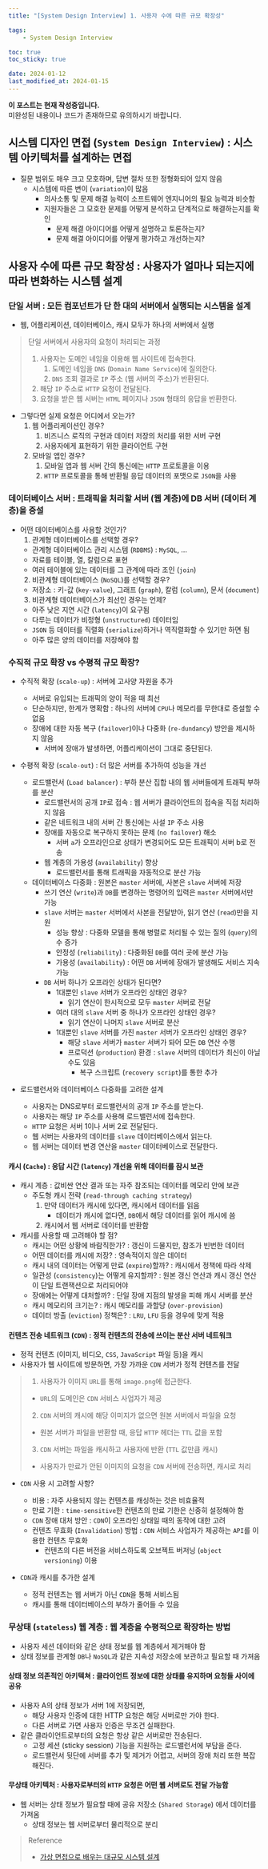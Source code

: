 ```yaml
---
title: "[System Design Interview] 1. 사용자 수에 따른 규모 확장성"

tags:
    - System Design Interview

toc: true
toc_sticky: true

date: 2024-01-12
last_modified_at: 2024-01-15
---
```


<p class="notice--primary"><strong>이 포스트는 현재 작성중입니다. </strong><br>미완성된 내용이나 코드가 존재하므로 유의하시기 바랍니다.</p>

## 시스템 디자인 면접 (```System Design Interview```) : 시스템 아키텍처를 설계하는 면접

- 질문 범위도 매우 크고 모호하며, 답변 절차 또한 정형화되어 있지 않음
  - 시스템에 따른 변이 (```variation```)이 많음
    - 의사소통 및 문제 해결 능력이 소프트웨어 엔지니어의 필요 능력과 비슷함
    - 지원자들은 그 모호한 문제를 어떻게 분석하고 단계적으로 해결하는지를 확인
        - 문제 해결 아이디어를 어떻게 설명하고 토론하는지?
        - 문제 해결 아이디어를 어떻게 평가하고 개선하는지?

## 사용자 수에 따른 규모 확장성 : 사용자가 얼마나 되는지에 따라 변화하는 시스템 설계

### 단일 서버 : 모든 컴포넌트가 단 한 대의 서버에서 실행되는 시스템을 설계

- 웹, 어플리케이션, 데이터베이스, 캐시 모두가 하나의 서버에서 실행

> 단일 서버에서 사용자의 요청이 처리되는 과정
>
> 1. 사용자는 도메인 네임을 이용해 웹 사이트에 접속한다.
>    1. 도메인 네임을 ```DNS``` (```Domain Name Service```)에 질의한다.
>    2. ```DNS``` 조회 결과로 ```IP``` 주소 (웹 서버의 주소)가 반환된다.
> 2. 해당 ```IP``` 주소로 ```HTTP``` 요청이 전달된다.
> 3. 요청을 받은 웹 서버는 ```HTML``` 페이지나 ```JSON``` 형태의 응답을 반환한다.

- 그렇다면 실제 요청은 어디에서 오는가?
  1. 웹 어플리케이션인 경우?
      1. 비즈니스 로직의 구현과 데이터 저장의 처리를 위한 서버 구현
      2. 사용자에게 표현하기 위한 클라이언트 구현
  2. 모바일 앱인 경우?
      1. 모바일 앱과 웹 서버 간의 통신에는 ```HTTP``` 프로토콜을 이용
      2. ```HTTP``` 프로토콜을 통해 반환될 응답 데이터의 포맷으로 ```JSON```을 사용

### 데이터베이스 서버 : 트래픽을 처리할 서버 (웹 계층)에 DB 서버 (데이터 계층)을 증설

- 어떤 데이터베이스를 사용할 것인가?
  1. 관계형 데이터베이스를 선택할 경우?
    - 관계형 데이터베이스 관리 시스템 (```RDBMS```) : ```MySQL```, …
    - 자료를 테이블, 열, 칼럼으로 표현
    - 여러 테이블에 있는 데이터를 그 관계에 따라 조인 (```join```)
  2. 비관계형 데이터베이스 (```NoSQL```)를 선택할 경우?
    - 저장소 : 키-값 (```key-value```), 그래프 (```graph```), 칼럼 (```column```), 문서 (```document```)
  3. 비관계형 데이터베이스가 최선인 경우는 언제?
    - 아주 낮은 지연 시간 (```latency```)이 요구됨
    - 다루는 데이터가 비정형 (```unstructured```) 데이터임
    - ```JSON``` 등 데이터를 직렬화 (```serialize```)하거나 역직렬화할 수 있기만 하면 됨
    - 아주 많은 양의 데이터를 저장해야 함

### 수직적 규모 확장 vs 수평적 규모 확장?

- 수직적 확장 (```scale-up```) : 서버에 고사양 자원을 추가
  - 서버로 유입되는 트래픽의 양이 적을 때 최선
  - 단순하지만, 한계가 명확함 : 하나의 서버에 ```CPU```나 메모리를 무한대로 증설할 수 없음
  - 장애에 대한 자동 복구 (```failover```)이나 다중화 (```re-dundancy```) 방안을 제시하지 않음
    - 서버에 장애가 발생하면, 어플리케이션이 그대로 중단된다.
- 수평적 확장 (```scale-out```) : 더 많은 서버를 추가하여 성능을 개선
  - 로드밸런서 (```Load balancer```) : 부하 분산 집합 내의 웹 서버들에게 트래픽 부하를 분산
    - 로드밸런서의 공개 ```IP```로 접속 : 웹 서버가 클라이언트의 접속을 직접 처리하지 않음
    - 같은 네트워크 내의 서버 간 통신에는 사설 ```IP``` 주소 사용
    - 장애를 자동으로 복구하지 못하는 문제 (```no failover```) 해소
      - 서버 ```a```가 오프라인으로 상태가 변경되어도 모든 트래픽이 서버 b로 전송
    - 웹 계층의 가용성 (```availability```) 향상
      - 로드밸런서를 통해 트래픽을 자동적으로 분산 가능
  - 데이터베이스 다중화 : 원본은 ```master``` 서버에, 사본은 ```slave``` 서버에 저장
    - 쓰기 연산 (```write```)과 ```DB```를 변경하는 명령어의 입력은 ```master``` 서버에서만 가능
    - ```slave``` 서버는 ```master``` 서버에서 사본을 전달받아, 읽기 연산 (```read```)만을 지원 
      - 성능 향상 : 다중화 모델을 통해 병렬로 처리될 수 있는 질의 (```query```)의 수 증가
      - 안정성 (```reliability```) : 다중화된 ```DB```를 여러 곳에 분산 가능
      - 가용성 (```availability```) : 어떤 ```DB``` 서버에 장애가 발생해도 서비스 지속 가능
    - ```DB``` 서버 하나가 오프라인 상태가 된다면?
      - 1대뿐인 ```slave``` 서버가 오프라인 상태인 경우?
          - 읽기 연산이 한시적으로 모두 ```master``` 서버로 전달
      - 여러 대의 ```slave``` 서버 중 하나가 오프라인 상태인 경우?
          - 읽기 연산이 나머지 ```slave``` 서버로 분산
      - 1대뿐인 ```slave``` 서버를 가진 ```master``` 서버가 오프라인 상태인 경우?
        - 해당 ```slave``` 서버가 ```master``` 서버가 돠어 모든 ```DB``` 연산 수행
        - 프로덕션 (```production```) 환경 : ```slave``` 서버의 데이터가 최신이 아닐 수도 있음
          - 복구 스크립트 (```recovery script```)를 통한 추가

- 로드밸런서와 데이터베이스 다중화를 고려한 설계
  - 사용자는 DNS로부터 로드밸런서의 공개 ```IP``` 주소를 받는다.
  - 사용자는 해당 ```IP``` 주소를 사용해 로드밸런서에 접속한다.
  - ```HTTP``` 요청은 서버 1이나 서버 2로 전달된다.
  - 웹 서버는 사용자의 데이터를 ```slave``` 데이터베이스에서 읽는다.
  - 웹 서버는 데이터 변경 연산을 ```master``` 데이터베이스로 전달한다.

#### 캐시 (```Cache```) : 응답 시간 (```latency```) 개선을 위해 데이터를 잠시 보관

- 캐시 계층 : 값비싼 연산 결과 또는 자주 참조되는 데이터를 메모리 안에 보관
  - 주도형 캐시 전략 (```read-through caching strategy```)
    1. 만약 데이터가 캐시에 있다면, 캐시에서 데이터를 읽음
        - 데이터가 캐시에 없다면, ```DB```에서 해당 데이터를 읽어 캐시에 씀
    2. 캐시에서 웹 서버로 데이터를 반환함
- 캐시를 사용할 때 고려해야 할 점?
  - 캐시는 어떤 상황에 바람직한가? : 갱신이 드물지만, 참조가 빈번한 데이터
  - 어떤 데이터를 캐시에 저장? : 영속적이지 않은 데이터
  - 캐시 내의 데이터는 어떻게 만료 (```expire```)할까? : 캐시에서 정책에 따라 삭제
  - 일관성 (```consistency```)는 어떻게 유지할까? : 원본 갱신 연산과 캐시 갱신 연산이 단일 트랜잭션으로 처리되어야
  - 장애에는 어떻게 대처할까? : 단일 장애 지점의 발생을 피해 캐시 서버를 분산
  - 캐시 메모리의 크기는? : 캐시 메모리를 과할당 (```over-provision```)
  - 데이터 방출 (```eviction```) 정책은? : ```LRU```, ```LFU``` 등을 경우에 맞게 적용 

#### 컨텐츠 전송 네트워크 (```CDN```) : 정적 컨텐츠의 전송에 쓰이는 분산 서버 네트워크

- 정적 컨텐츠 (이미지, 비디오, ```CSS```, ```JavaScript``` 파일 등)을 캐시
- 사용자가 웹 사이트에 방문하면, 가장 가까운 ```CDN``` 서버가 정적 컨텐츠를 전달

> 1. 사용자가 이미지 ```URL```를 통해 ```image.png```에 접근한다.
>   - ```URL```의 도메인은 ```CDN``` 서비스 사업자가 제공
> 2. ```CDN``` 서버의 캐시에 해당 이미지가 없으면 원본 서버에서 파일을 요청
>   - 원본 서버가 파일을 반환할 때, 응답 ```HTTP``` 헤더는 ```TTL``` 값을 포함
> 3. ```CDN``` 서버는 파일을 캐시하고 사용자에 반환 (```TTL``` 값만큼 캐시)
>   - 사용자가 만료가 안된 이미지의 요청을 ```CDN``` 서버에 전송하면, 캐시로 처리

- ```CDN``` 사용 시 고려할 사항?
  - 비용 : 자주 사용되지 않는 컨텐츠를 캐싱하는 것은 비효율적
  - 만료 기한 : ```time-sensitive```한 컨텐츠의 만료 기한은 신중히 설정해야 함
  - ```CDN``` 장애 대처 방안 : ```CDN```이 오프라인 상태일 때의 동작에 대한 고려
  - 컨텐츠 무효화 (```Invalidation```) 방법 : ```CDN``` 서비스 사업자가 제공하는 ```API```를 이용한 컨텐츠 무효화
    - 컨텐츠의 다른 버전을 서비스하도록 오브젝트 버저닝 (```object versioning```) 이용

- ```CDN```과 캐시를 추가한 설계
  - 정적 컨텐츠는 웹 서버가 아닌 ```CDN```을 통해 서비스됨
  - 캐시를 통해 데이터베이스의 부하가 줄어들 수 있음

### 무상태 (```stateless```) 웹 계층 : 웹 계층을 수평적으로 확장하는 방법

- 사용자 세션 데이터와 같은 상태 정보를 웹 계층에서 제거해야 함
- 상태 정보를 관계형 ```DB```나 ```NoSQL```과 같은 지속성 저장소에 보관하고 필요할 때 가져옴

#### 상태 정보 의존적인 아키텍쳐 : 클라이언트 정보에 대한 상태를 유지하며 요청들 사이에 공유

- 사용자 A의 상태 정보가 서버 1에 저장되면,
  - 해당 사용자 인증에 대한 HTTP 요청은 해당 서버로만 가야 한다.
  - 다른 서버로 가면 사용자 인증은 무조건 실패한다.
- 같은 클라이언트로부터의 요청은 항상 같은 서버로만 전송된다.
  - 고정 세션 (sticky session) 기능을 지원하는 로드밸런서에 부담을 준다.
  - 로드밸런서 뒷단에 서버를 추가 및 제거가 어렵고, 서버의 장애 처리 또한 복잡해진다.

#### 무상태 아키텍처 : 사용자로부터의 ```HTTP``` 요청은 어떤 웹 서버로도 전달 가능함

- 웹 서버는 상태 정보가 필요할 때에 공유 저장소 (```Shared Storage```) 에서 데이터를 가져옴
  - 상태 정보는 웹 서버로부터 물리적으로 분리


> Reference
>
> - <a href="https://www.aladin.co.kr/shop/wproduct.aspx?ItemId=278536695">가상 면접으로 배우는 대규모 시스템 설계</a>